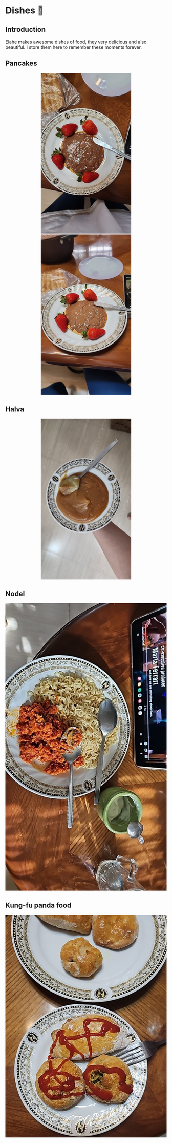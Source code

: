 # Dishes 🥘

## Introduction

Elahe makes awesome dishes of food, they very delicious and also beautiful.
I store them here to remember these moments forever.

## Pancakes

<p align="center">
  <img alt="pancake-1" src="./pancake/IMG_20230410_174913_789.jpg" height="500px">
  <img alt="pancake-2" src="./pancake/IMG_20230410_174930_621.jpg" height="500px">
</p>

## Halva

<p align="center">
  <img alt="halva-1" src="./halva/IMG_20230415_193743_454.jpg" height="500px">
</p>

## Nodel

<p align="center">
  <img alt="nodel-1" src="./nodel/photo_2023-05-26_16-47-37.jpg">
</p>

## Kung-fu panda food

<p align="center">
  <img alt="kung-fu-panda-food-1" src="./kung-fu-panda-food/IMG_20230606_203714_634.jpg">
</p>
